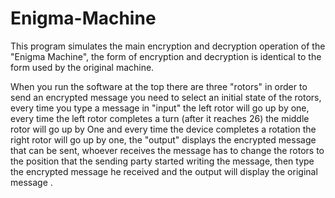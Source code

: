 # Enigma-Machine
This program simulates the main encryption and decryption operation of the "Enigma Machine", the form of encryption and decryption is identical to the form used by the original machine.

When you run the software at the top there are three "rotors" in order to send an encrypted message you need to select an initial state of the rotors, every time you type a message in "input" the left rotor will go up by one, every time the left rotor completes a turn (after it reaches 26) the middle rotor will go up by One and every time the device completes a rotation the right rotor will go up by one, the "output" displays the encrypted message that can be sent, whoever receives the message has to change the rotors to the position that the sending party started writing the message, then type the encrypted message he received and the output will display the original message .
